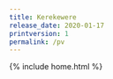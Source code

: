 ```yaml
---
title: Kerekewere
release_date: 2020-01-17
printversion: 1
permalink: /pv
---
```

{% include home.html %}

